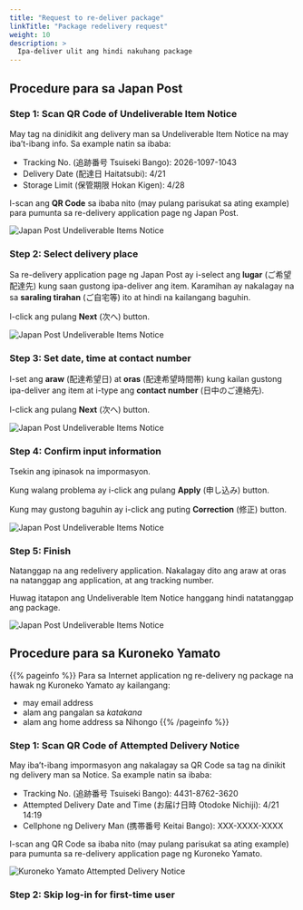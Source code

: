 ```yaml
---
title: "Request to re-deliver package"
linkTitle: "Package redelivery request"
weight: 10
description: >
  Ipa-deliver ulit ang hindi nakuhang package
---
```

## Procedure para sa Japan Post

### Step 1: Scan QR Code of Undeliverable Item Notice

May tag na dinidikit ang delivery man sa Undeliverable Item Notice na may iba’t-ibang info. Sa example natin sa ibaba:

- Tracking No. (追跡番号 Tsuiseki Bango): 2026-1097-1043
- Delivery Date (配達日 Haitatsubi): 4/21
- Storage Limit (保管期限 Hokan Kigen): 4/28

I-scan ang **QR Code** sa ibaba nito (may pulang parisukat sa ating example) para pumunta sa re-delivery application page ng Japan Post.

![Japan Post Undeliverable Items Notice](japan-post-undeliverable-item-notice.gif)

### Step 2: Select delivery place

Sa re-delivery application page ng Japan Post ay i-select ang **lugar** (ご希望配達先) kung saan gustong ipa-deliver ang item. Karamihan ay nakalagay na sa **saraling tirahan** (ご自宅等) ito at hindi na kailangang baguhin.

I-click ang pulang **Next** (次へ) button.

![Japan Post Undeliverable Items Notice](japan-post-saihaitatsu1d.gif)

### Step 3: Set date, time at contact number

I-set ang **araw** (配達希望日) at **oras** (配達希望時間帯) kung kailan gustong ipa-deliver ang item at i-type ang **contact number** (日中のご連絡先).

I-click ang pulang **Next** (次へ) button.

![Japan Post Undeliverable Items Notice](japan-post-saihaitatsu2b.gif)

### Step 4: Confirm input information

Tsekin ang ipinasok na impormasyon.

Kung walang problema ay i-click ang pulang **Apply** (申し込み) button.

Kung may gustong baguhin ay i-click ang puting **Correction** (修正) button.

![Japan Post Undeliverable Items Notice](japan-post-saihaitatsu3b.gif)


### Step 5: Finish

Natanggap na ang redelivery application. Nakalagay dito ang araw at oras na natanggap ang application, at ang tracking number.

Huwag itatapon ang Undeliverable Item Notice hanggang hindi natatanggap ang package.

![Japan Post Undeliverable Items Notice](japan-post-saihaitatsu4b.gif)


## Procedure para sa Kuroneko Yamato

{{% pageinfo %}}
Para sa Internet application ng re-delivery ng package na hawak ng Kuroneko Yamato ay kailangang:
- may email address
- alam ang pangalan sa *katakana*
- alam ang home address sa Nihongo
{{% /pageinfo %}}

### Step 1: Scan QR Code of Attempted Delivery Notice

May iba’t-ibang impormasyon ang nakalagay sa QR Code sa tag na dinikit ng delivery man sa Notice. Sa example natin sa ibaba:

- Tracking No. (追跡番号 Tsuiseki Bango): 4431-8762-3620
- Attempted Delivery Date and Time (お届け日時 Otodoke Nichiji): 4/21 14:19
- Cellphone ng Delivery Man (携帯番号 Keitai Bango): XXX-XXXX-XXXX

I-scan ang QR Code sa ibaba nito (may pulang parisukat sa ating example) para pumunta sa re-delivery application page ng Kuroneko Yamato.

![Kuroneko Yamato Attempted Delivery Notice](kuroneko-yamato-attempted-delivery-notice.gif)

### Step 2: Skip log-in for first-time user

